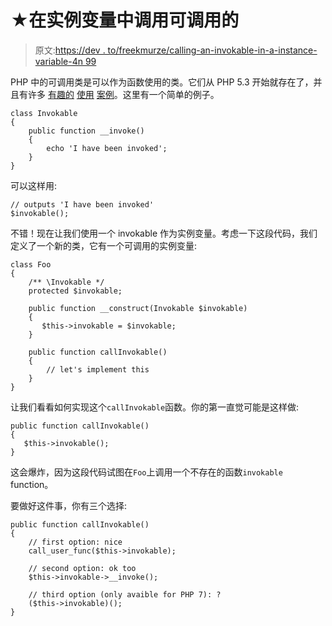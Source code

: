 # ★在实例变量中调用可调用的

> 原文:[https://dev . to/freekmurze/calling-an-invokable-in-a-instance-variable-4n 99](https://dev.to/freekmurze/calling-an-invokable-in-an-instance-variable-4n99)

PHP 中的可调用类是可以作为函数使用的类。它们从 PHP 5.3 开始就存在了，并且有许多 [有趣的](https://laravel.com/docs/master/scheduling#defining-schedules) [使用](https://symfony.com/doc/current/controller/service.html#invokable-controllers) [案例](https://laracasts.com/series/php-bits/episodes/6)。这里有一个简单的例子。

```
class Invokable
{
    public function __invoke()
    {
        echo 'I have been invoked';
    }
} 
```

可以这样用:

```
// outputs 'I have been invoked'
$invokable(); 
```

不错！现在让我们使用一个 invokable 作为实例变量。考虑一下这段代码，我们定义了一个新的类，它有一个可调用的实例变量:

```
class Foo
{
    /** \Invokable */
    protected $invokable;

    public function __construct(Invokable $invokable)
    {
       $this->invokable = $invokable;
    }

    public function callInvokable()
    {
        // let's implement this
    }
} 
```

让我们看看如何实现这个`callInvokable`函数。你的第一直觉可能是这样做:

```
public function callInvokable()
{
   $this->invokable();
} 
```

这会爆炸，因为这段代码试图在`Foo`上调用一个不存在的函数`invokable` function。

要做好这件事，你有三个选择:

```
public function callInvokable()
{
    // first option: nice
    call_user_func($this->invokable);

    // second option: ok too
    $this->invokable->__invoke();

    // third option (only avaible for PHP 7): ?
    ($this->invokable)();
} 
```